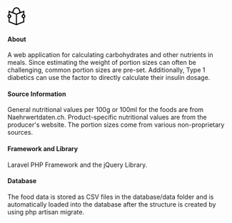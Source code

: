<img src="https://github.com/BasilTschopp/carbs.ch/blob/Laravel-Test/public/icons/read.png" width="40" height="40">

#### About
A web application for calculating carbohydrates and other nutrients in meals. Since estimating the weight of portion sizes can often be challenging, common portion sizes are pre-set. Additionally, Type 1 diabetics can use the factor to directly calculate their insulin dosage.

#### Source Information
General nutritional values per 100g or 100ml for the foods are from Naehrwertdaten.ch. Product-specific nutritional values are from the producer's website. The portion sizes come from various non-proprietary sources.

#### Framework and Library
Laravel PHP Framework and the jQuery Library.

#### Database
The food data is stored as CSV files in the database/data folder and is automatically loaded into the database after the structure is created by using php artisan migrate.
